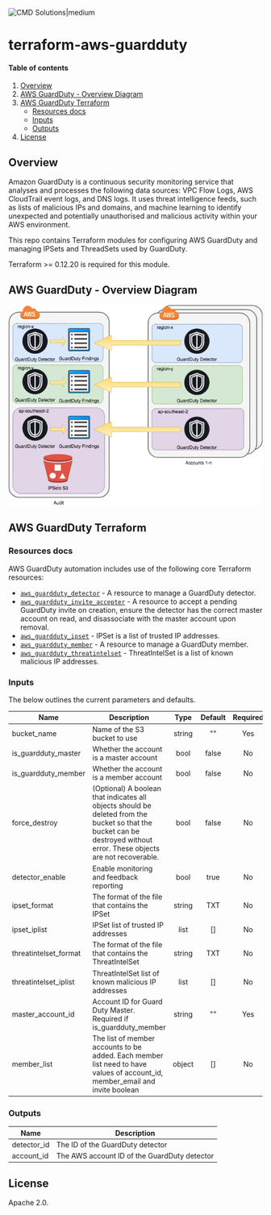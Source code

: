 <!-- vim: set ft=markdown: -->
![CMD Solutions|medium](https://s3-ap-southeast-2.amazonaws.com/cmd-website-images/CMDlogo.jpg)

# terraform-aws-guardduty

#### Table of contents

1. [Overview](#overview)
2. [AWS GuardDuty - Overview Diagram](#aws-guardduty---overview-diagram)
3. [AWS GuardDuty Terraform](#aws-guardduty-terraform)
    * [Resources docs](#resources-docs)
    * [Inputs](#inputs)
    * [Outputs](#outputs)
4. [License](#license)

## Overview

Amazon GuardDuty is a continuous security monitoring service that analyses and processes the following data sources: VPC Flow Logs, AWS CloudTrail event logs, and DNS logs. It uses threat intelligence feeds, such as lists of malicious IPs and domains, and machine learning to identify unexpected and potentially unauthorised and malicious activity within your AWS environment.

This repo contains Terraform modules for configuring AWS GuardDuty and managing IPSets and ThreadSets used by GuardDuty.

Terraform >= 0.12.20 is required for this module.

## AWS GuardDuty - Overview Diagram

![GuardDuty|medium](docs/guardduty.png)

## AWS GuardDuty Terraform

### Resources docs

AWS GuardDuty automation includes use of the following core Terraform resources:

- [`aws_guardduty_detector`](https://www.terraform.io/docs/providers/aws/r/guardduty_detector.html) - A resource to manage a GuardDuty detector.
- [`aws_guardduty_invite_accepter`](https://www.terraform.io/docs/providers/aws/r/guardduty_invite_accepter.html) - A resource to accept a pending GuardDuty invite on creation, ensure the detector has the correct master account on read, and disassociate with the master account upon removal.
- [`aws_guardduty_ipset`](https://www.terraform.io/docs/providers/aws/r/guardduty_ipset.html) - IPSet is a list of trusted IP addresses.
- [`aws_guardduty_member`](https://www.terraform.io/docs/providers/aws/r/guardduty_member.html) - A resource to manage a GuardDuty member.
- [`aws_guardduty_threatintelset`](https://www.terraform.io/docs/providers/aws/r/guardduty_threatintelset.html) - ThreatIntelSet is a list of known malicious IP addresses.

### Inputs

The below outlines the current parameters and defaults.

| Name | Description | Type | Default | Required |
|------|-------------|:----:|:-------:|:--------:|
|bucket_name|Name of the S3 bucket to use|string|""|Yes|
|is_guardduty_master|Whether the account is a master account|bool|false|No|
|is_guardduty_member|Whether the account is a member account|bool|false|No|
|force_destroy|(Optional) A boolean that indicates all objects should be deleted from the bucket so that the bucket can be destroyed without error. These objects are not recoverable.|bool|false|No|
|detector_enable|Enable monitoring and feedback reporting|bool|true|No|
|ipset_format|The format of the file that contains the IPSet|string|TXT|No|
|ipset_iplist|IPSet list of trusted IP addresses|list|[]|No|
|threatintelset_format|The format of the file that contains the ThreatIntelSet|string|TXT|No|
|threatintelset_iplist|ThreatIntelSet list of known malicious IP addresses|list|[]|No|
|master_account_id|Account ID for Guard Duty Master. Required if is_guardduty_member|string|""|Yes|
|member_list|The list of member accounts to be added. Each member list need to have values of account_id, member_email and invite boolean|object|[]|No|

### Outputs

|Name|Description|
|------------|---------------------|
|detector_id|The ID of the GuardDuty detector|
|account_id|The AWS account ID of the GuardDuty detector|

## License

Apache 2.0.
